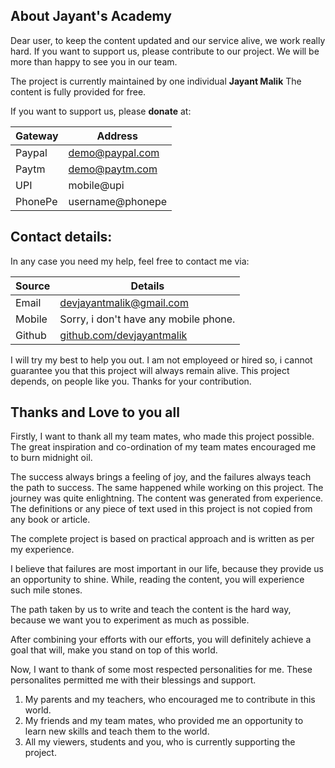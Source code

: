 ## About Jayant's Academy
Dear user, to keep the content updated and our service alive, we work really hard.
If you want to support us, please contribute to our project.
We will be more than happy to see you in our team.

The project is currently maintained by one individual **Jayant Malik**
The content is fully provided for free.

If you want to support us,
please **donate** at:

| Gateway | Address |
| -----| ----- |
| Paypal | demo@paypal.com|
| Paytm | demo@paytm.com |
| UPI | mobile@upi |
| PhonePe | username@phonepe |


## Contact details:
In any case you need my help, feel free to contact me via:

| Source | Details |
| ---- | ----- |
| Email | [devjayantmalik@gmail.com](mailto:devjayantmalik@gmail.com) |
| Mobile | Sorry, i don't have any mobile phone.
| Github | [github.com/devjayantmalik](https://github.com/devjayantmalik)

I will try my best to help you out. I am not employeed or hired so, 
i cannot guarantee you that this project will always remain alive.
This project depends, on people like you. Thanks for your contribution. 

## Thanks and Love to you all
Firstly, I want to thank all my team mates, who made this project possible.
The great inspiration and co-ordination of my team mates encouraged me 
to burn midnight oil. 

The success always brings a feeling of joy, and 
the failures always teach the path to success. The same happened while working on this project.
The journey was quite enlightning. The content was generated from experience. The definitions or
any piece of text used in this project is not copied from any book or article. 

The complete project is based on practical approach and is written as per my experience.  

I believe that failures are most important in our life, because they provide us an opportunity to shine.
While, reading the content, you will experience such mile stones.

The path taken by us to write and teach the content is the hard way, because we want you to experiment 
as much as possible.

After combining your efforts with our efforts, you will definitely achieve a goal that will,
make you stand on top of this world.

Now, I want to thank of some most respected personalities for me. 
These personalites permitted me with their blessings and support.

1. My parents and my teachers, who encouraged me to contribute in this world.
2. My friends and my team mates, who provided me an opportunity to learn new skills and teach them to the world.
3. All my viewers, students and you, who is currently supporting the project.  